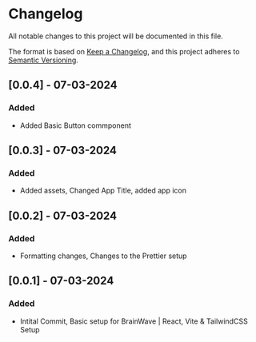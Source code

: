 # Changelog

All notable changes to this project will be documented in this file.

The format is based on [Keep a Changelog](https://keepachangelog.com/en/1.0.0/),
and this project adheres to [Semantic Versioning](https://semver.org/spec/v2.0.0.html).

## [0.0.4] - 07-03-2024

### Added

- Added Basic Button commponent

## [0.0.3] - 07-03-2024

### Added

- Added assets, Changed App Title, added app icon

## [0.0.2] - 07-03-2024

### Added

- Formatting changes, Changes to the Prettier setup

## [0.0.1] - 07-03-2024

### Added

- Intital Commit, Basic setup for BrainWave | React, Vite & TailwindCSS Setup
